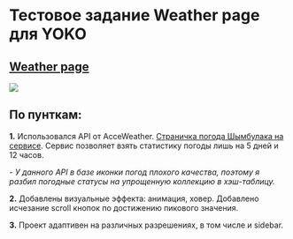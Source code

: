 # Тестовое задание Weather page для YOKO  #
## [Weather page](https://bakemonoo.github.io/weather-page/#/) ##
<img src="https://psv4.userapi.com/c237331/u27278000/docs/d18/3b1d61eab166/Desktop_Screenshot_2023_04_28_-_09_04_59_59.png?extra=yTMZ8ImOXiyzqHSOcqy_sD8Yn9Gh1AQShFDoHk6I689rQa1hqNMal_Y4XzaZudmH_yt7fpmsZlL893S27FNYNKvnliYPVV77go2kwV3UrzHkJTOkmC30gV9fjI_vl16j8J65qqMASzY3nuwU_aL9H0A"></img>


    
## По пунткам: ##

**1.** Использовался API от AcceWeather. [Страничка погода Шымбулака на сервисе](https://www.accuweather.com/ru/kz/chimbulak/65987_poi/weather-forecast/65987_poi). Сервис позволяет взять статистику погоды лишь на 5 дней и 12 часов.  

*- У данного API в базе иконки погод плохого качества, поэтому я разбил погодные статусы на упрощенную коллекцию в хэш-таблицу.*
  

**2.** Добавлены визуальные эффекта: анимация, ховер. Добавлено исчезание scroll кнопок по достижению пикового значения.  
  
    
**3.** Проект адаптивен на различных разрешениях, в том числе и sidebar. 
